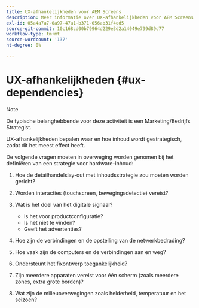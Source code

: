 ```yaml
---
title: UX-afhankelijkheden voor AEM Screens
description: Meer informatie over UX-afhankelijkheden voor AEM Screens.
exl-id: 05a4a7a7-0a97-47a1-b371-056ab31f4ed5
source-git-commit: 10c168cd00b79964d229e3d2a14049e799d89d77
workflow-type: tm+mt
source-wordcount: '137'
ht-degree: 0%

---
```


# UX-afhankelijkheden {#ux-dependencies}

>[!NOTE]
>
>De typische belanghebbende voor deze activiteit is een Marketing/Bedrijfs Strategist.

UX-afhankelijkheden bepalen waar en hoe inhoud wordt gestrategisch, zodat dit het meest effect heeft.

De volgende vragen moeten in overweging worden genomen bij het definiëren van een strategie voor hardware-inhoud:

1. Hoe de detailhandelslay-out met inhoudsstrategie zou moeten worden gericht?

1. Worden interacties (touchscreen, bewegingsdetectie) vereist?

1. Wat is het doel van het digitale signaal?

   * Is het voor productconfiguratie?
   * Is het niet te vinden?
   * Geeft het advertenties?

1. Hoe zijn de verbindingen en de opstelling van de netwerkbedrading?

1. Hoe vaak zijn de computers en de verbindingen aan en weg?

1. Ondersteunt het fixontwerp toegankelijkheid?

1. Zijn meerdere apparaten vereist voor één scherm (zoals meerdere zones, extra grote borden)?

1. Wat zijn de milieuoverwegingen zoals helderheid, temperatuur en het seizoen?
